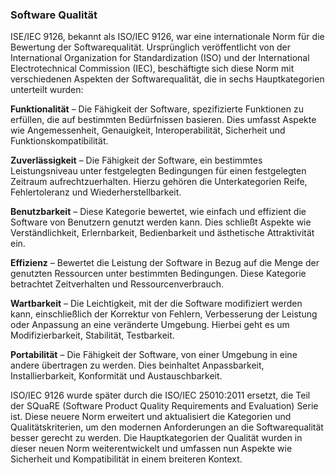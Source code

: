 ### Software Qualität

ISE/IEC 9126, bekannt als ISO/IEC 9126, war eine internationale Norm für die Bewertung der Softwarequalität. Ursprünglich veröffentlicht von der International Organization for Standardization (ISO) und der International Electrotechnical Commission (IEC), beschäftigte sich diese Norm mit verschiedenen Aspekten der Softwarequalität, die in sechs Hauptkategorien unterteilt wurden:

**Funktionalität** – Die Fähigkeit der Software, spezifizierte Funktionen zu erfüllen, die auf bestimmten Bedürfnissen basieren. Dies umfasst Aspekte wie Angemessenheit, Genauigkeit, Interoperabilität, Sicherheit und Funktionskompatibilität.

**Zuverlässigkeit** – Die Fähigkeit der Software, ein bestimmtes Leistungsniveau unter festgelegten Bedingungen für einen festgelegten Zeitraum aufrechtzuerhalten. Hierzu gehören die Unterkategorien Reife, Fehlertoleranz und Wiederherstellbarkeit.

**Benutzbarkeit** – Diese Kategorie bewertet, wie einfach und effizient die Software von Benutzern genutzt werden kann. Dies schließt Aspekte wie Verständlichkeit, Erlernbarkeit, Bedienbarkeit und ästhetische Attraktivität ein.

**Effizienz** – Bewertet die Leistung der Software in Bezug auf die Menge der genutzten Ressourcen unter bestimmten Bedingungen. Diese Kategorie betrachtet Zeitverhalten und Ressourcenverbrauch.

**Wartbarkeit** – Die Leichtigkeit, mit der die Software modifiziert werden kann, einschließlich der Korrektur von Fehlern, Verbesserung der Leistung oder Anpassung an eine veränderte Umgebung. Hierbei geht es um Modifizierbarkeit, Stabilität, Testbarkeit.

**Portabilität** – Die Fähigkeit der Software, von einer Umgebung in eine andere übertragen zu werden. Dies beinhaltet Anpassbarkeit, Installierbarkeit, Konformität und Austauschbarkeit.

ISO/IEC 9126 wurde später durch die ISO/IEC 25010:2011 ersetzt, die Teil der SQuaRE (Software Product Quality Requirements and Evaluation) Serie ist. Diese neuere Norm erweitert und aktualisiert die Kategorien und Qualitätskriterien, um den modernen Anforderungen an die Softwarequalität besser gerecht zu werden. Die Hauptkategorien der Qualität wurden in dieser neuen Norm weiterentwickelt und umfassen nun Aspekte wie Sicherheit und Kompatibilität in einem breiteren Kontext.